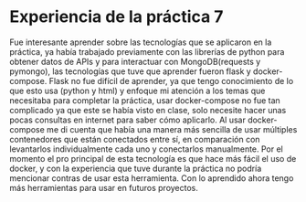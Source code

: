 # Experiencia de la práctica 7
Fue interesante aprender sobre las tecnologías que se aplicaron en la práctica, ya había trabajado previamente con las librerías de python  para obtener datos de APIs y para interactuar con MongoDB(requests y pymongo), las tecnologías que tuve que aprender fueron flask y docker-compose. Flask no fue difícil de aprender, ya que tengo conocimiento de lo que esto usa (python y html) y enfoque mi atención a los temas que necesitaba para completar la práctica, usar docker-compose no fue tan complicado ya que este se había visto en clase, solo necesite hacer unas pocas consultas en internet para saber cómo aplicarlo. Al usar docker-compose me di cuenta que había una manera más sencilla de usar múltiples contenedores que están conectados entre sí, en comparación con levantarlos individualmente cada uno y conectarlos manualmente. Por el momento el pro principal de esta tecnología es que hace más fácil el uso de docker, y con la experiencia que tuve durante la práctica no podría mencionar contras de usar esta herramienta. Con lo aprendido ahora tengo más herramientas para usar en futuros proyectos.
